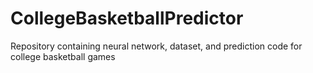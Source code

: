 # CollegeBasketballPredictor
Repository containing neural network, dataset, and prediction code for college basketball games
